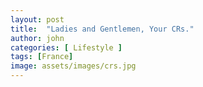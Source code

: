 ```yaml
---
layout: post
title:  "Ladies and Gentlemen, Your CRs."
author: john
categories: [ Lifestyle ]
tags: [France]
image: assets/images/crs.jpg
---
```

